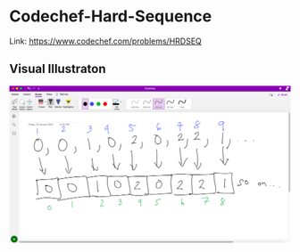 # Codechef-Hard-Sequence
Link: https://www.codechef.com/problems/HRDSEQ
## Visual Illustraton
![](vis.png)
